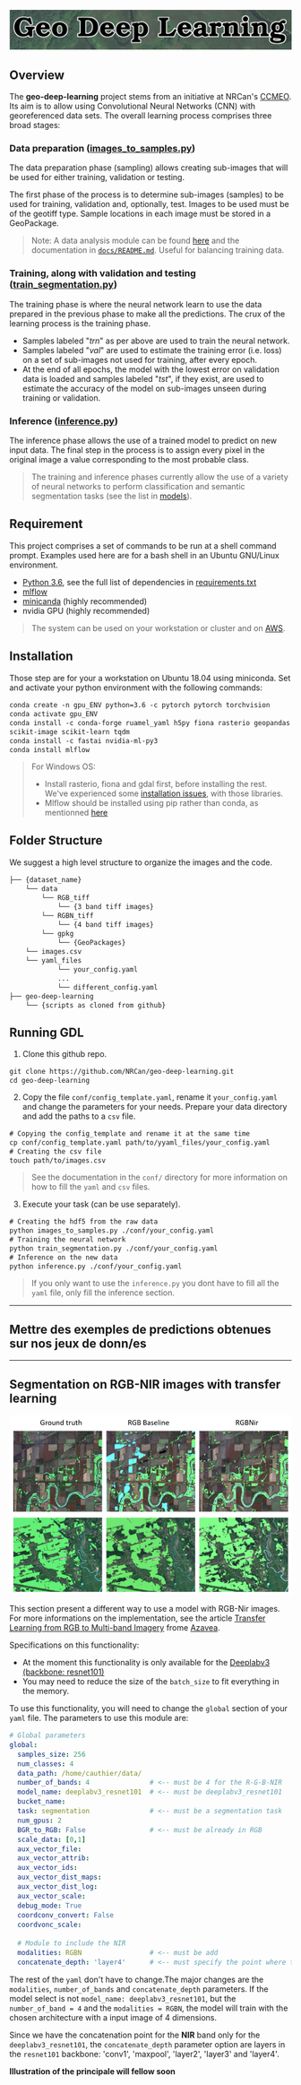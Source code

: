 
![Logo](./docs/img/logo.png)

## **Overview**

The **geo-deep-learning** project stems from an initiative at NRCan's [CCMEO](https://www.nrcan.gc.ca/earth-sciences/geomatics/10776).  Its aim is to allow using Convolutional Neural Networks (CNN) with georeferenced data sets.
The overall learning process comprises three broad stages:

### Data preparation ([images_to_samples.py](images_to_samples.py))
The data preparation phase (sampling) allows creating sub-images that will be used for either training, validation or testing.

The first phase of the process is to determine sub-images (samples) to be used for training, validation and, optionally, test.  Images to be used must be of the geotiff type.  Sample locations in each image must be stored in a GeoPackage.

> Note: A data analysis module can be found [here](./utils/data_analysis.py) and the documentation in [`docs/README.md`](./docs/README.md). Useful for balancing training data.

### Training, along with validation and testing ([train_segmentation.py](train_segmentation.py))
The training phase is where the neural network learn to use the data prepared in the previous phase to make all the predictions.
The crux of the learning process is the training phase.  

- Samples labeled "*trn*" as per above are used to train the neural network.
- Samples labeled "*val*" are used to estimate the training error (i.e. loss) on a set of sub-images not used for training, after every epoch.
- At the end of all epochs, the model with the lowest error on validation data is loaded and samples labeled "*tst*", if they exist, are used to estimate the accuracy of the model on sub-images unseen during training or validation.

### Inference ([inference.py](inference.py))
The inference phase allows the use of a trained model to predict on new input data.
The final step in the process is to assign every pixel in the original image a value corresponding to the most probable class.

> The training and inference phases currently allow the use of a variety of neural networks to perform classification and semantic segmentation tasks (see the list in [models](models/)).

## **Requirement**
This project comprises a set of commands to be run at a shell command prompt.  Examples used here are for a bash shell in an Ubuntu GNU/Linux environment.

- [Python 3.6](https://www.python.org/downloads/release/python-360/), see the full list of dependencies in [requirements.txt](requirements.txt)
- [mlflow](https://mlflow.org/)
- [minicanda](https://docs.conda.io/en/latest/miniconda.html) (highly recommended)
- nvidia GPU (highly recommended)

> The system can be used on your workstation or cluster and on [AWS](https://aws.amazon.com/).

## **Installation**
Those step are for your a workstation on Ubuntu 18.04 using miniconda.
Set and activate your python environment with the following commands:  
```shell
conda create -n gpu_ENV python=3.6 -c pytorch pytorch torchvision
conda activate gpu_ENV
conda install -c conda-forge ruamel_yaml h5py fiona rasterio geopandas scikit-image scikit-learn tqdm
conda install -c fastai nvidia-ml-py3
conda install mlflow
```
> For Windows OS:
> - Install rasterio, fiona and gdal first, before installing the rest. We've experienced some [installation issues](https://github.com/conda-forge/gdal-feedstock/issues/213), with those libraries.
> - Mlflow should be installed using pip rather than conda, as mentionned [here](https://github.com/mlflow/mlflow/issues/1951)  

## **Folder Structure**
We suggest a high level structure to organize the images and the code.
```
├── {dataset_name}
    └── data
        └── RGB_tiff
            └── {3 band tiff images}
        └── RGBN_tiff
            └── {4 band tiff images}
        └── gpkg
            └── {GeoPackages}
    └── images.csv
    └── yaml_files
            └── your_config.yaml
            ...
            └── different_config.yaml
├── geo-deep-learning
    └── {scripts as cloned from github}
```


## **Running GDL**
1. Clone this github repo.
```shell
git clone https://github.com/NRCan/geo-deep-learning.git
cd geo-deep-learning
```

2. Copy the file `conf/config_template.yaml`, rename it `your_config.yaml` and change the parameters for your needs.
Prepare your data directory and add the paths to a `csv` file.
```shell
# Copying the config_template and rename it at the same time
cp conf/config_template.yaml path/to/yyaml_files/your_config.yaml
# Creating the csv file
touch path/to/images.csv  
```
> See the documentation in the `conf/` directory for more information on how to fill the `yaml` and `csv` files.

3. Execute your task (can be use separately).
```shell
# Creating the hdf5 from the raw data
python images_to_samples.py ./conf/your_config.yaml
# Training the neural network
python train_segmentation.py ./conf/your_config.yaml
# Inference on the new data
python inference.py ./conf/your_config.yaml
```
> If you only want to use the `inference.py` you dont have to fill all the `yaml` file, only fill the inference section.

---

## Mettre des exemples de predictions obtenues sur nos jeux de donn/es


---

## **Segmentation on RGB-NIR images with transfer learning**

![img_rgb_nir](docs/img/rgb_nir.png)

This section present a different way to use a model with RGB-Nir images. For more informations on the implementation, see the article [Transfer Learning from RGB to Multi-band Imagery](https://www.azavea.com/blog/2019/08/30/transfer-learning-from-rgb-to-multi-band-imagery/) frome [Azavea](https://www.azavea.com/).

Specifications on this functionality:
- At the moment this functionality is only available for the [Deeplabv3 (backbone: resnet101)](https://arxiv.org/abs/1706.05587)
- You may need to reduce the size of the `batch_size` to fit everything in the memory.

To use this functionality, you will need to change the `global` section of your `yaml` file. The parameters to use this module are:
```yaml
# Global parameters
global:
  samples_size: 256
  num_classes: 4  
  data_path: /home/cauthier/data/
  number_of_bands: 4               # <-- must be 4 for the R-G-B-NIR
  model_name: deeplabv3_resnet101  # <-- must be deeplabv3_resnet101
  bucket_name:
  task: segmentation               # <-- must be a segmentation task
  num_gpus: 2
  BGR_to_RGB: False                # <-- must be already in RGB
  scale_data: [0,1]
  aux_vector_file:
  aux_vector_attrib:
  aux_vector_ids:
  aux_vector_dist_maps:
  aux_vector_dist_log:
  aux_vector_scale:
  debug_mode: True
  coordconv_convert: False
  coordvonc_scale:

  # Module to include the NIR
  modalities: RGBN                 # <-- must be add
  concatenate_depth: 'layer4'      # <-- must specify the point where the NIR will be add
```

The rest of the `yaml` don't have to change.The major changes are the `modalities`, `number_of_bands` and `concatenate_depth` parameters.
If the model select is not `model_name: deeplabv3_resnet101`, but the `number_of_band = 4` and the `modalities = RGBN`, the model will train with the chosen architecture with a input image of 4 dimensions.

Since we have the concatenation point for the **NIR** band only for the `deeplabv3_resnet101`, the `concatenate_depth` parameter option are layers in the `resnet101` backbone: 'conv1', 'maxpool', 'layer2', 'layer3' and 'layer4'.

**Illustration of the principale will fellow soon**



<!-- # Classification Task
The classification task allows images to be recognized as a whole rather than identifying the class of each pixel individually as is done in semantic segmentation.

Currently, Inception-v3 is the only model available for classification tasks in our deep learning process. Other model architectures may be added in the future.

## Models available
- [Inception-v3](https://arxiv.org/abs/1512.00567)
## Data preparation
The images used for training the model must be split into folders for training and validation samples within the ```data_path``` global parameter from the configuration file. Each of these folders must be divided into subfolders by class in a structure like ImageNet-like structure. Torchvision's ```ImageLoader``` is used as the dataset for training and thus running ```images_to_samples.py``` isn't necessary when performing classification tasks. An example of the required file structure is provided below:

```
data_path
├── trn
│   ├── grassland
│   │   ├── 103.tif
│   │   └── 99.tif
│   ├── roads
│   │   ├── 1018.tif
│   │   └── 999.tif
│   ├── trees
│   │   ├── 1.tif
│   │   └── 94.tif
│   └── water
│       ├── 100.tif
│       └── 98.tif
└── val
    ├── building
    │   └── 323955.tif
    ├── grassland
    │   ├── 323831.tif
    │   └── 323999.tif
    ├── roads
    │   └── 323859.tif
    ├── trees
    │   └── 323992.tif
    └── water
        └── 323998.tif
```


## train_classification.py
Samples in the "trn" folder are used to train the model. Samples in the  "val" folder are used to estimate the training error on a set of images not used for training.

During this phase of the classification task, a list of classes is made based on the subfolders in the trn path. The list of classes is saved in a csv file in the same folder as the trained model so that it can be referenced during the classification step.

To launch the program:
```
python train_classification.py path/to/config/file/config.yaml
```
Details on parameters used by this module:
```yaml
global:
  data_path: /path/to/data/folder   # Path to folder containing samples
  number_of_bands: 3                # Number of bands in input images
  model_name: inception             # One of unet, unetsmall, checkpointed_unet, ternausnet, or inception
  bucket_name:                      # name of the S3 bucket where data is stored. Leave blank if using local files
  task: classification              # Task to perform. Either segmentation or classification
  debug_mode: True                  # Prints detailed progress bar with sample loss, GPU stats (RAM, % of use) and information about current samples.

training:
  state_dict_path: False      # Pretrained model path as .pth.tar or .pth file. Optional.
  batch_size: 32                                # Size of each batch
  num_epochs: 150                               # Number of epochs
  learning_rate: 0.0001                         # Initial learning rate
  weight_decay: 0                               # Value for weight decay (each epoch)
  step_size: 4                                  # Apply gamma every step_size
  gamma: 0.9                                    # Multiple for learning rate decay
  dropout: False                                # (bool) Use dropout or not. Applies to certain models only.
  dropout_prob: False                           # (float) Set dropout probability, e.g. 0.5
  class_weights: [1.0, 2.0]                     # Weights to apply to each class. A value > 1.0 will apply more weights to the learning of the class.
  batch_metrics: 2                              # (int) Metrics computed every (int) batches. If left blank, will not perform metrics. If (int)=1, metrics computed on all batches.
  ignore_index: 0                               # Specifies a target value that is ignored and does not contribute to the input gradient. Default: None
  augmentation:
    rotate_limit: 45
    rotate_prob: 0.5
    hflip_prob: 0.5
```
Note: ```data_path``` must always have a value for classification tasks

Inputs:
- Tiff images in the file structure described in the Classification Task Data Preparation section

Output:
- Trained model weights
    - checkpoint.pth.tar        Corresponding to the training state where the validation loss was the lowest during the training process.
    - last_epoch.pth.tar         Corresponding to the training state after the last epoch.
- Model weights and log files are saved to: data_path / 'model' / name_of_.yaml_file.
- If running multiple tests with same data_path, a suffix containing date and time is added to directory (i.e. name of .yaml file)

Process:
- The application loads the model specified in the configuration file
- Using the hyperparameters provided in `config.yaml` , the application will try to minimize the cross entropy loss on the training and validation data
- For every epoch, the application shows the loss, accuracy, recall and f-score for both datasets (trn and val)
- The application also log the accuracy, recall and f-score for each classes of both the datasets

Loss functions:
- Cross-Entropy (standard loss functions as implemented in [torch.nn](https://pytorch.org/docs/stable/_modules/torch/nn/modules/loss.html))
- Ohem Cross Entropy. Adapted from [OCNet Repository](https://github.com/PkuRainBow/OCNet)
- [Focal Loss](https://www.kaggle.com/c/tgs-salt-identification-challenge/discussion/65938)

Optimizers:
- Adam (standard optimizer in [torch.optim](https://pytorch.org/docs/stable/optim.html))
- SGD (standard optimizer in [torch.optim](https://pytorch.org/docs/stable/optim.html)
- [Adabound/AdaboundW](https://openreview.net/forum?id=Bkg3g2R9FX)

## inference.py
The final step of a classification task is to associate a label to each image that needs to be classified. The associations will be displayed on the screen and be saved in a csv file.

The classes.csv file must be saved in the same folder as the trained model weights file.

To launch the program:
```
python inference.py path/to/config/file/config.yaml
```

Details on parameters used by this module:
```yaml
global:
  number_of_bands: 3        # Number of bands in input images
  model_name: inception     # One of unet, unetsmall, checkpointed_unet or ternausnet
  bucket_name:              # name of the S3 bucket where data is stored. Leave blank if using local files
  task: classification      # Task to perform. Either segmentation or classification
  debug_mode: True          # Prints detailed progress bar

inference:
  img_dir_or_csv_file: /path/to/csv/containing/images/list.csv                 # Directory containing all images to infer on OR CSV file with list of images
  working_folder: /path/to/folder/with/resulting/images                       # Folder where all resulting images will be written
  state_dict_path: /path/to/model/weights/for/inference/checkpoint.pth.tar    # File containing pre-trained weights
```
Inputs:
- Trained model (weights)
- csv with the list of classes used in training
- Images to be classified

Outputs:
- csv file associating each image by its file path to a label. This file also contains the class prediction vector with the classes in the same order as in classes.csv if it was generated during training.

Process:
- The process will load trained weights to the specified architecture and perform a classification task on all the images contained in the ```working_folder```.
- The full file path of the classified image, the class identified, as well as the top 5 most likely classes and their value will be displayed on the screen -->
